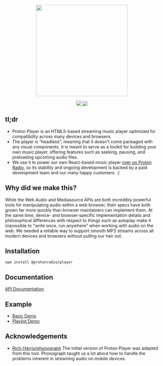 <p align="center">
  <img width="300" height="300" src="https://github.com/protonradio/player/raw/master/docs/protonplayer.gif">
</p>
<p align="center">
  <a href="https://badge.fury.io/js/@protonradio%2Fplayer">
    <img src="https://badge.fury.io/js/@protonradio%2Fplayer.svg" alt="npm version" height="18">
  </a>
  <a href="https://calver.org/">
    <img src="https://img.shields.io/badge/calver-YY.MM.MICRO-blue">
  </a>
</p>

## tl;dr

- Proton Player is an HTML5-based streaming music player optimized for compatibility across many devices and browsers.
- The player is "headless", meaning that it doesn't come packaged with any visual components. It is meant to serve as a toolkit for building your own music player, offering features such as seeking, pausing, and preloading upcoming audio files.
- We use it to power our own React-based music player [over on Proton Radio](https://protonradio.com), so its stability and ongoing development is backed by a paid development team and our many happy customers. :)

## Why did we make this?

While the Web Audio and Mediasource APIs are both incredibly powerful tools for manipulating audio within a web browser, their specs have both grown far more quickly than browser maintainers can implement them. At the same time, device- and browser-specific implementation details and philosophical differences with respect to things such as autoplay make it impossible to "write once, run anywhere" when working with audio on the web. We needed a reliable way to support smooth MP3 streams across all modern devices and browsers without pulling our hair out.

## Installation

`npm install @protonradio/player`

## Documentation

[API Documentation](https://github.com/protonradio/player/blob/master/DOCS.md)

## Example

- [Basic Demo](https://protonradio.github.io/player/)
- [Playlist Demo](https://protonradio.github.io/player/playlist.html)

## Acknowledgements

- [Rich-Harris/phonograph](https://github.com/Rich-Harris/phonograph) The initial version of Proton Player was adapted from this tool. Phonograph taught us a lot about how to handle the problems inherent in streaming audio on mobile devices.
